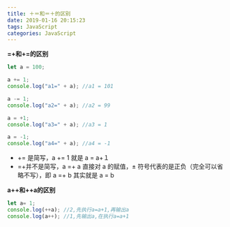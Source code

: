```yaml
---
title: ＋＝和＝＋的区别
date: 2019-01-16 20:15:23
tags: JavaScript
categories: JavaScript
---
```


**=+和+=的区别**

```javascript
let a = 100;

a += 1;
console.log("a1=" + a); //a1 = 101

a -= 1;
console.log("a2=" + a); //a2 = 99

a = +1;
console.log("a3=" + a); //a3 = 1

a = -1;
console.log("a4=" + a); //a4 = -1
```

- += 是简写，a += 1 就是 a = a+１
- =+并不是简写，a =+ a 直接对 a 的赋值，± 符号代表的是正负（完全可以省略不写），即 a =+ b 其实就是 a = b

**a++和++a的区别**

```javascript
let a= 1;
console.log(++a); //2,先执行a=a+1,再输出a
console.log(a++); //1,先输出a,在执行a=a+1
```

